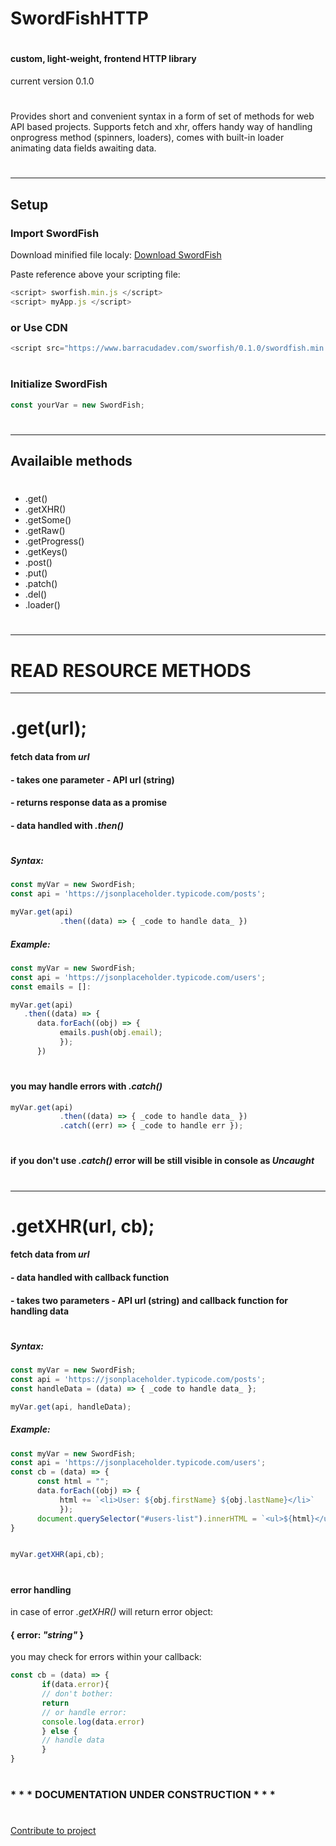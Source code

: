 # SwordFishHTTP
#
#### custom, light-weight, frontend HTTP library
current version 0.1.0
# 
#
Provides short and convenient syntax in a form of set of methods for web API based projects. Supports fetch and xhr, offers handy way of handling onprogress method (spinners, loaders), comes with built-in loader animating data fields awaiting data.
# 
______________
## Setup

### Import SwordFish

Download minified file localy:
[Download SwordFish](http://www.barracudadev.com)

Paste reference above your scripting file:
```javascript
<script> sworfish.min.js </script>
<script> myApp.js </script>
```

### or Use CDN

```javascript
<script src="https://www.barracudadev.com/sworfish/0.1.0/swordfish.min.js"></script>
```
# 
### Initialize SwordFish

```javascript
const yourVar = new SwordFish;
```
# 
___________
## Availaible methods
# 
* .get()
* .getXHR()
* .getSome()
* .getRaw()
* .getProgress()
* .getKeys()
* .post()
* .put()
* .patch()
* .del()
* .loader()
#
_____________
# READ RESOURCE METHODS
_____________
# 
# .get(url);
#### fetch data from *url* 
#### - takes one parameter - API url (string)
#### - returns response data as a promise
#### - data handled with _.then()_
#
##### Syntax:

```javascript
const myVar = new SwordFish;
const api = 'https://jsonplaceholder.typicode.com/posts';

myVar.get(api)
           .then((data) => { _code to handle data_ })
```

##### Example:

```javascript
const myVar = new SwordFish;
const api = 'https://jsonplaceholder.typicode.com/users';
const emails = []:

myVar.get(api)
   .then((data) => { 
      data.forEach((obj) => {
           emails.push(obj.email);
           });
      })
```
# 
#### you may handle errors with _.catch()_

```javascript
myVar.get(api)
           .then((data) => { _code to handle data_ })
           .catch((err) => { _code to handle err });
```
# 
#### if you don't use _.catch()_ error will be still visible in console as _Uncaught_
# 
_____________
# 
# .getXHR(url, cb);
#### fetch data from *url* 
#### - data handled with callback function
#### - takes two parameters - API url (string) and callback function for handling data
#
##### Syntax:

```javascript
const myVar = new SwordFish;
const api = 'https://jsonplaceholder.typicode.com/posts';
const handleData = (data) => { _code to handle data_ };

myVar.get(api, handleData);

```

##### Example:

```javascript
const myVar = new SwordFish;
const api = 'https://jsonplaceholder.typicode.com/users';
const cb = (data) => { 
      const html = "";
      data.forEach((obj) => {
           html += `<li>User: ${obj.firstName} ${obj.lastName}</li>`
           });
      document.querySelector("#users-list").innerHTML = `<ul>${html}</ul>`
}


myVar.getXHR(api,cb);

```
# 
#### error handling
in case of error _.getXHR()_ will return error object:
#### { error: _"string"_ }
you may check for errors within your callback:
```javascript
const cb = (data) => { 
       if(data.error){ 
       // don't bother:
       return
       // or handle error:
       console.log(data.error)
       } else {
       // handle data
       }
}
```
# 
### * * * DOCUMENTATION UNDER CONSTRUCTION * * *
#
[Contribute to project]('http://www.barracudadev.com')
#

